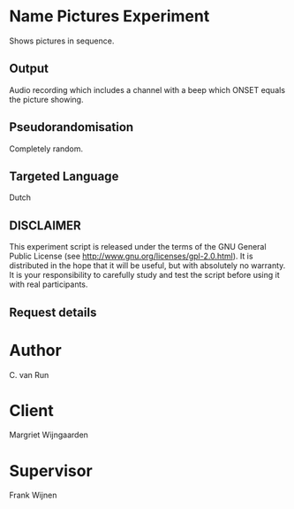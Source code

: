 # Name Pictures Experiment
Shows pictures in sequence.

## Output
Audio recording which includes a channel with a beep which ONSET equals the picture showing.

## Pseudorandomisation
Completely random.

## Targeted Language
Dutch 

## DISCLAIMER
This experiment script is released under the terms of the GNU General Public License (see http://www.gnu.org/licenses/gpl-2.0.html). It is distributed in the hope that it will be useful, but with absolutely no warranty. It is your responsibility to carefully study and test the script before using it with real participants.

## Request details
# Author
C. van Run
# Client
Margriet Wijngaarden
# Supervisor
Frank Wijnen
